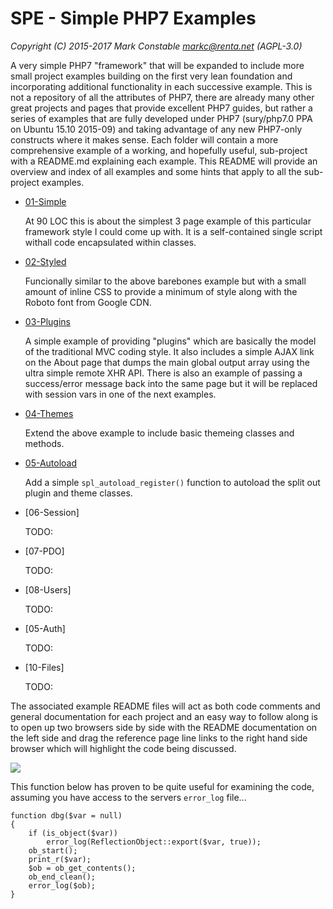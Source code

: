 # SPE - Simple PHP7 Examples

_Copyright (C) 2015-2017 Mark Constable <markc@renta.net> (AGPL-3.0)_

A very simple PHP7 "framework" that will be expanded to include more small
project examples building on the first very lean foundation and incorporating
additional functionality in each successive example. This is not a repository
of all the attributes of PHP7, there are already many other great projects
and pages that provide excellent PHP7 guides, but rather a series of examples
that are fully developed under PHP7 (sury/php7.0 PPA on Ubuntu 15.10 2015-09)
and taking advantage of any new PHP7-only constructs where it makes sense.
Each folder will contain a more comprehensive example of a working, and
hopefully useful, sub-project with a README.md explaining each example. This
README will provide an overview and index of all examples and some hints that
apply to all the sub-project examples.

- [01-Simple]

  At 90 LOC this is about the simplest 3 page example of this particular
  framework style I could come up with. It is a self-contained single script
  withall code encapsulated within classes.

- [02-Styled]

  Funcionally similar to the above barebones example but with a small amount
  of inline CSS to provide a minimum of style along with the Roboto font from
  Google CDN.

- [03-Plugins]

  A simple example of providing "plugins" which are basically the model of
  the traditional MVC coding style. It also includes a simple AJAX link on
  the About page that dumps the main global output array using the ultra
  simple remote XHR API. There is also an example of passing a success/error
  message back into the same page but it will be replaced with session vars
  in one of the next examples.

- [04-Themes]

  Extend the above example to include basic themeing classes and methods.

- [05-Autoload]

  Add a simple `spl_autoload_register()` function to autoload the split out
  plugin and theme classes.

- [06-Session]

  TODO:

- [07-PDO]

  TODO:

- [08-Users]

  TODO:

- [05-Auth]

  TODO:

- [10-Files]

  TODO:


The associated example README files will act as both code comments and
general documentation for each project and an easy way to follow along is
to open up two browsers side by side with the README documentation on the
left side and drag the reference page line links to the right hand side
browser which will highlight the code being discussed.

![](https://github.com/markc/spe/blob/master/firefox-side-by-side-960x540.jpg)

This function below has proven to be quite useful for examining the code,
assuming you have access to the servers `error_log` file...

    function dbg($var = null)
    {
        if (is_object($var))
            error_log(ReflectionObject::export($var, true));
        ob_start();
        print_r($var);
        $ob = ob_get_contents();
        ob_end_clean();
        error_log($ob);
    }

[01-Simple]:   https://github.com/markc/spe/tree/master/01-Simple/README.md
[02-Styled]:   https://github.com/markc/spe/tree/master/02-Styled/README.md
[03-Plugins]:  https://github.com/markc/spe/tree/master/03-Plugins/README.md
[04-Themes]:   https://github.com/markc/spe/tree/master/04-Themes/README.md
[05-Autoload]: https://github.com/markc/spe/tree/master/05-Autoload/README.md
